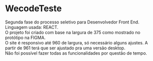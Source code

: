 # WecodeTeste
Segunda fase do processo seletivo para Desenvolvedor Front End. Linguagem usada: REACT. <br/>
O projeto foi criado com base na largura de 375 como mostrado no protótipo na FIGMA. <br/>
O site é responsivo até 960 de largura, só necessário alguns ajustes. A partir de 961 terá que ser ajustado pra uma versão desktop.<br/>
Não foi possível fazer todas as funcionalidades por questão de tempo.<br/>
